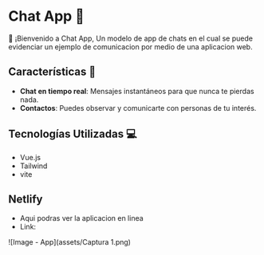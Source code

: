 # Chat App 🚀

🎉 ¡Bienvenido a Chat App, Un modelo de app de chats en el cual se puede evidenciar un ejemplo de comunicacion por medio de una aplicacion web.

## Características 🌟

- **Chat en tiempo real**: Mensajes instantáneos para que nunca te pierdas nada.
- **Contactos**: Puedes observar y comunicarte con personas de tu interés.

## Tecnologías Utilizadas 💻

- Vue.js
- Tailwind
- vite

## Netlify

- Aqui podras ver la aplicacion en linea
- Link: 

![Image - App](assets/Captura 1.png)


